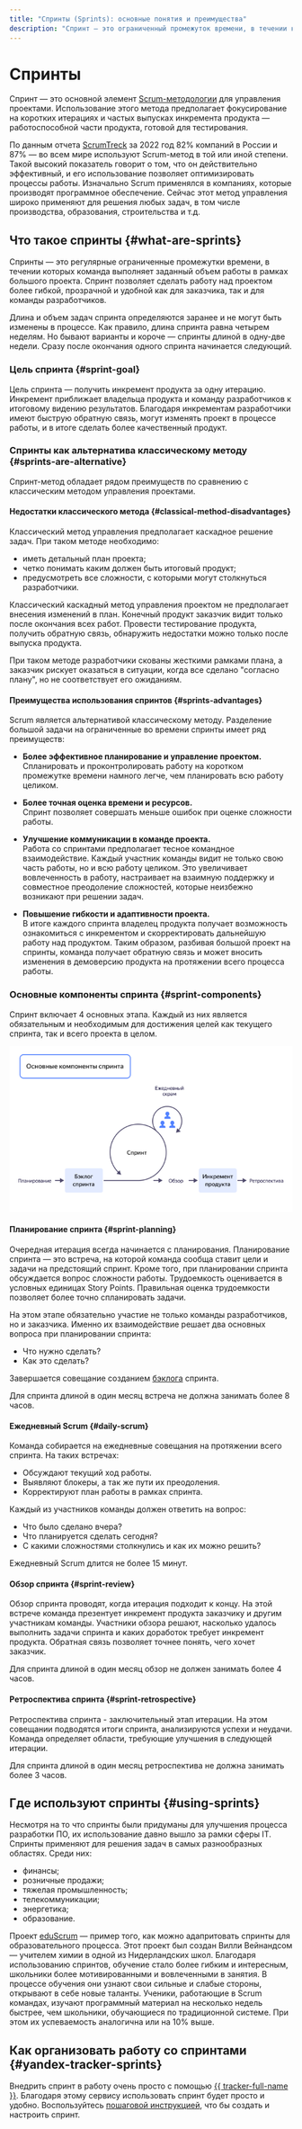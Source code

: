 ```yaml
---
title: "Спринты (Sprints): основные понятия и преимущества"
description: "Спринт — это ограниченный промежуток времени, в течении которого команда работает над какой-либо частью проекта. Использование спринтов делает работу над проектом более гибкой, прозрачной и адаптивной."
---
```


# Спринты

Спринт — это основной элемент [Scrum-методологии](/blog/posts/2023/02/scrum-or-kanban#chto-takoe-scrum) для управления проектами. Использование этого метода предполагает фокусирование на коротких итерациях и частых выпусках инкремента продукта — работоспособной части продукта, готовой для тестирования. 

По данным отчета [ScrumTreck](https://agilesurvey.ru/report22) за 2022 год 82% компаний в России и 87% — во всем мире используют Scrum-метод в той или иной степени. Такой высокий показатель говорит о том, что он действительно эффективный, и его использование позволяет оптимизировать процессы работы. Изначально Scrum применялся в компаниях, которые производят программное обеспечение. Сейчас этот метод управления широко применяют для решения любых задач, в том числе производства, образования, строительства и т.д.

## Что такое спринты {#what-are-sprints}

Спринты — это регулярные ограниченные промежутки времени, в течении которых команда выполняет заданный объем работы в рамках большого проекта.  Спринт позволяет сделать работу над проектом более гибкой, прозрачной и удобной как для заказчика, так и для команды разработчиков.  

Длина и объем задач спринта определяются заранее и не могут быть изменены в процессе. Как правило, длина спринта равна четырем неделям. Но бывают варианты и короче — спринты длиной в одну-две недели. Сразу после окончания одного спринта начинается следующий.

### Цель спринта {#sprint-goal}

Цель спринта — получить инкремент продукта за одну итерацию. Инкремент приближает владельца продукта и команду разработчиков к итоговому видению результатов. Благодаря инкрементам разработчики имеют быструю обратную связь, могут изменять проект в процессе работы, и в итоге сделать более качественный продукт.

### Спринты как альтернатива классическому методу {#sprints-are-alternative}

Спринт-метод обладает рядом преимуществ по сравнению с классическим методом управления проектами. 

#### Недостатки классического метода {#classical-method-disadvantages}

Классический метод управления предполагает каскадное решение задач. При таком методе необходимо:  
* иметь детальный план проекта;  
* четко понимать каким должен быть итоговый продукт;   
* предусмотреть все сложности, с которыми могут столкнуться разработчики.  

Классический каскадный метод управления проектом не предполагает внесения изменений в план. Конечный продукт заказчик видит только после окончания всех работ. Провести тестирование продукта, получить обратную связь, обнаружить недостатки можно только после выпуска продукта.  

При таком методе разработчики скованы жесткими рамками плана, а заказчик рискует оказаться в ситуации, когда все сделано "согласно плану", но не соответствует его ожиданиям.  

#### Преимущества использования спринтов {#sprints-advantages}

Scrum является альтернативой классическому методу. Разделение большой задачи на ограниченные во времени спринты имеет ряд преимуществ:  

* **Более эффективное планирование и управление проектом.**   
Спланировать и проконтролировать работу на коротком промежутке времени намного легче, чем планировать всю работу целиком.  

* **Более точная оценка времени и ресурсов.**  
Спринт позволяет совершать меньше ошибок при оценке сложности работы.  

* **Улучшение коммуникации в команде проекта.**   
Работа со спринтами предполагает тесное командное взаимодействие. Каждый участник команды видит не только свою часть работы, но и всю работу целиком. Это увеличивает вовлеченность в работу, настраивает на взаимную поддержку и совместное преодоление сложностей, которые неизбежно возникают при решении задач.  

* **Повышение гибкости и адаптивности проекта.**  
В итоге каждого спринта владелец продукта получает возможность ознакомиться с инкрементом и скорректировать дальнейшую работу над продуктом. Таким образом, разбивая большой проект на спринты, команда получает обратную связь и может вносить изменения в демоверсию продукта на протяжении всего процесса работы.  

### Основные компоненты спринта {#sprint-components}

Спринт включает 4 основных этапа. Каждый из них является обязательным и необходимым для достижения целей как текущего спринта, так и всего проекта в целом.

<center>

![Основные компоненты спринта в Scrum](../_assets/glossary/sprints-scheme.png)

</center>

#### Планирование спринта {#sprint-planning}  

Очередная итерация всегда начинается с планирования. Планирование спринта — это встреча, на которой команда сообща ставит цели и задачи на предстоящий спринт. Кроме того, при планировании спринта обсуждается вопрос сложности работы. Трудоемкость оценивается в условных единицах Story Points. Правильная оценка трудоемкости позволяет более точно спланировать задачи. 

На этом этапе обязательно участие не только команды разработчиков, но и заказчика. Именно их взаимодействие решает два основных вопроса при планировании спринта:  

   * Что нужно сделать?  
   * Как это сделать?  

Завершается совещание созданием [бэклога](backlog.md) спринта.  

Для спринта длиной в один месяц встреча не должна занимать более 8 часов.  

#### Ежедневный Scrum {#daily-scrum}

Команда собирается на ежедневные совещания на протяжении всего спринта. На таких встречах:  
   * Обсуждают текущий ход работы. 
   * Выявляют блокеры, а так же пути их преодоления.  
   * Корректируют план работы в рамках спринта.  

Каждый из участников команды должен ответить на вопрос:  
   * Что было сделано вчера?
   * Что планируется сделать сегодня?
   * С какими сложностями столкнулись и как их можно решить?

Ежедневный Scrum длится не более 15 минут.  

#### Обзор спринта {#sprint-review}  

Обзор спринта проводят, когда итерация подходит к концу. На этой встрече команда презентует инкремент продукта заказчику и другим участникам команды. Участники обзора решают, насколько удалось выполнить задачи спринта и каких доработок требует инкремент продукта. Обратная связь позволяет точнее понять, чего хочет заказчик.  

Для спринта длиной в один месяц обзор не должен занимать более 4 часов.

#### Ретроспектива спринта {#sprint-retrospective}  

Ретроспектива спринта - заключительный этап итерации. На этом совещании подводятся итоги спринта, анализируются успехи и неудачи. Команда определяет области, требующие улучшения в следующей итерации.  

Для спринта длиной в один месяц ретроспектива не должна занимать более 3 часов.  

## Где используют спринты {#using-sprints}

Несмотря на то что спринты были придуманы для улучшения процесса разработки ПО, их использование давно вышло за рамки сферы IT.  Спринты применяют для решения задач в самых разнообразных областях. Среди них:  
* финансы; 
* розничные продажи; 
* тяжелая промышленность; 
* телекоммуникации;
* энергетика;
* образование.  

Проект [eduScrum](https://eduscrum.com.ru)  — пример того, как можно адапритовать спринты для образовательного процесса. Этот проект был создан Вилли Вейнандсом — учителем химии в одной из Нидерландских школ. Благодаря использованию спринтов, обучение стало более гибким и интересным, школьники более мотивированными и вовлеченными в занятия. В процессе обучения они узнают свои сильные и слабые стороны, открывают в себе новые таланты. Ученики, работающие в Scrum командах, изучают программный материал на несколько недель быстрее, чем школьники, обучающиеся по традиционной системе. При этом их успеваемость  аналогична или на 10% выше.

## Как организовать работу со спринтами {#yandex-tracker-sprints}

Внедрить спринт в работу очень просто с помощью [{{ tracker-full-name }}](https://tracker.yandex.ru/). Благодаря этому сервису использовать спринт будет просто и удобно. Воспользуйтесь [пошаговой инструкцией](../tracker/manager/create-agile-sprint.md), что бы создать и настроить спринт.